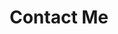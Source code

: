---
title: "Contact Me"
description: "Tatsumonへの連絡はこちらから。お気軽にSNSからDMを頂いても構いません。"
draft: false
bg_image: "images/featue-bg.jpg"
---